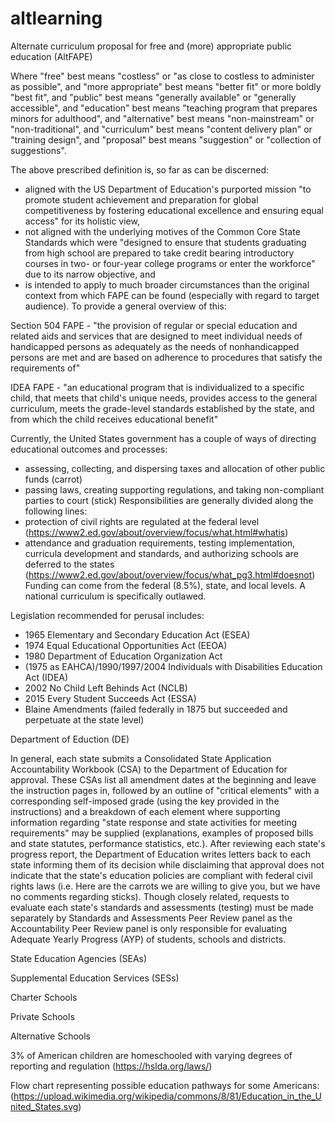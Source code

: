 # altlearning
Alternate curriculum proposal for free and (more) appropriate public education (AltFAPE)

Where "free" best means "costless" or "as close to costless to administer as possible",
and "more appropriate" best means "better fit" or more boldly "best fit",
and "public" best means "generally available" or "generally accessible",
and "education" best means "teaching program that prepares minors for adulthood",
and "alternative" best means "non-mainstream" or "non-traditional",
and "curriculum" best means "content delivery plan" or "training design",
and "proposal" best means "suggestion" or "collection of suggestions".

The above prescribed definition is, so far as can be discerned:
- aligned with the US Department of Education's purported mission "to promote student achievement and preparation for global competitiveness by fostering educational excellence and ensuring equal access" for its holistic view,
- not aligned with the underlying motives of the Common Core State Standards which were "designed to ensure that students graduating from high school are prepared to take credit bearing introductory courses in two- or four-year college programs or enter the workforce" due to its narrow objective, and
- is intended to apply to much broader circumstances than the original context from which FAPE can be found (especially with regard to target audience).  To provide a general overview of this:

Section 504 FAPE - "the provision of regular or special education and related aids and services that are designed to meet individual needs of handicapped persons as adequately as the needs of nonhandicapped persons are met and are based on adherence to procedures that satisfy the requirements of"

IDEA FAPE - "an educational program that is individualized to a specific child, that meets that child's unique needs, provides access to the general curriculum, meets the grade-level standards established by the state, and from which the child receives educational benefit"

Currently, the United States government has a couple of ways of directing educational outcomes and processes:
- assessing, collecting, and dispersing taxes and allocation of other public funds (carrot)
- passing laws, creating supporting regulations, and taking non-compliant parties to court (stick)
Responsibilities are generally divided along the following lines:
- protection of civil rights are regulated at the federal level (https://www2.ed.gov/about/overview/focus/what.html#whatis)
- attendance and graduation requirements, testing implementation, curricula development and standards, and authorizing schools are deferred to the states (https://www2.ed.gov/about/overview/focus/what_pg3.html#doesnot)
Funding can come from the federal (8.5%), state, and local levels.  A national curriculum is specifically outlawed.

Legislation recommended for perusal includes:
- 1965 Elementary and Secondary Education Act (ESEA)
- 1974 Equal Educational Opportunities Act (EEOA)
- 1980 Department of Education Organization Act
- (1975 as EAHCA)/1990/1997/2004 Individuals with Disabilities Education Act (IDEA)
- 2002 No Child Left Behinds Act (NCLB)
- 2015 Every Student Succeeds Act (ESSA)
- Blaine Amendments (failed federally in 1875 but succeeded and perpetuate at the state level)

Department of Eduction (DE)

In general, each state submits a Consolidated State Application Accountability Workbook (CSA) to the Department of Education for approval.  These CSAs list all amendment dates at the beginning and leave the instruction pages in, followed by an outline of "critical elements" with a corresponding self-imposed grade (using the key provided in the instructions) and a breakdown of each element where supporting information regarding "state response and state activities for meeting requirements" may be supplied (explanations, examples of proposed bills and state statutes, performance statistics, etc.).  After reviewing each state's progress report, the Department of Education writes letters back to each state informing them of its decision while disclaiming that approval does not indicate that the state's education policies are compliant with federal civil rights laws (i.e. Here are the carrots we are willing to give you, but we have no comments regarding sticks).  Though closely related, requests to evaluate each state's standards and assessments (testing) must be made separately by Standards and Assessments Peer Review panel as the Accountability Peer Review panel is only responsible for evaluating Adequate Yearly Progress (AYP) of students, schools and districts.

State Education Agencies (SEAs)

Supplemental Education Services (SESs)

Charter Schools

Private Schools

Alternative Schools

3% of American children are homeschooled with varying degrees of reporting and regulation (https://hslda.org/laws/)

Flow chart representing possible education pathways for some Americans: 
(https://upload.wikimedia.org/wikipedia/commons/8/81/Education_in_the_United_States.svg)
